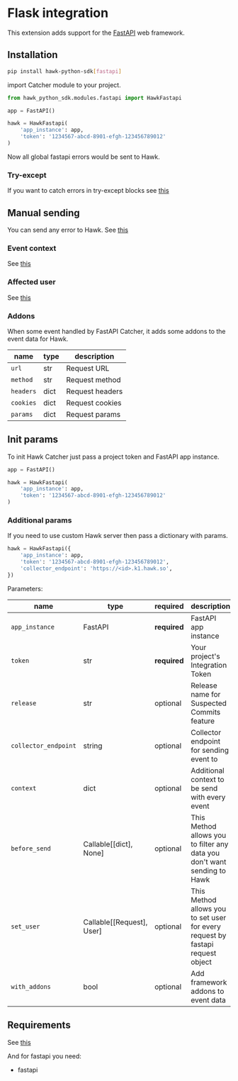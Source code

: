 # Flask integration

This extension adds support for the [FastAPI](https://fastapi.tiangolo.com/) web framework.

## Installation

```bash
pip install hawk-python-sdk[fastapi]
```

import Catcher module to your project.

```python
from hawk_python_sdk.modules.fastapi import HawkFastapi
```

```python
app = FastAPI()

hawk = HawkFastapi(
    'app_instance': app,
    'token': '1234567-abcd-8901-efgh-123456789012'
)
```

Now all global fastapi errors would be sent to Hawk.

### Try-except

If you want to catch errors in try-except blocks see [this](../README.md#try-except)

## Manual sending

You can send any error to Hawk. See [this](../README.md#manual-sending)

### Event context

See [this](../README.md#event-context)

### Affected user

See [this](../README.md#affected-user)

### Addons

When some event handled by FastAPI Catcher, it adds some addons to the event data for Hawk.

| name      | type | description     |
| --------- | ---- | --------------- |
| `url`     | str  | Request URL     |
| `method`  | str  | Request method  |
| `headers` | dict | Request headers |
| `cookies` | dict | Request cookies |
| `params`  | dict | Request params  |

## Init params

To init Hawk Catcher just pass a project token and FastAPI app instance.

```python
app = FastAPI()

hawk = HawkFastapi(
    'app_instance': app,
    'token': '1234567-abcd-8901-efgh-123456789012'
)
```

### Additional params

If you need to use custom Hawk server then pass a dictionary with params.

```python
hawk = HawkFastapi({
    'app_instance': app,
    'token': '1234567-abcd-8901-efgh-123456789012',
    'collector_endpoint': 'https://<id>.k1.hawk.so',
})
```

Parameters:

| name                 | type                      | required     | description                                                                    |
| -------------------- | ------------------------- | ------------ | ------------------------------------------------------------------------------ |
| `app_instance`       | FastAPI                   | **required** | FastAPI app instance                                                           |
| `token`              | str                       | **required** | Your project's Integration Token                                               |
| `release`            | str                       | optional     | Release name for Suspected Commits feature                                     |
| `collector_endpoint` | string                    | optional     | Collector endpoint for sending event to                                        |
| `context`            | dict                      | optional     | Additional context to be send with every event                                 |
| `before_send`        | Callable[[dict], None]    | optional     | This Method allows you to filter any data you don't want sending to Hawk       |
| `set_user`           | Callable[[Request], User] | optional     | This Method allows you to set user for every request by fastapi request object |
| `with_addons`        | bool                      | optional     | Add framework addons to event data                                             |

## Requirements

See [this](../README.md#requirements)

And for fastapi you need:

- fastapi
